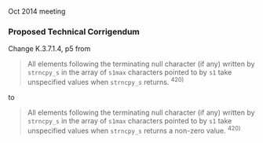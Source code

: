 Oct 2014 meeting

### Proposed Technical Corrigendum

Change K.3.7.1.4, p5 from

> All elements following the terminating null character (if any) written by
> `strncpy_s` in the array of `s1max` characters pointed to by `s1` take
> unspecified values when `strncpy_s` returns. <sup>420\)</sup>

to

> All elements following the terminating null character (if any) written by
> `strncpy_s` in the array of `s1max` characters pointed to by `s1` take
> unspecified values when `strncpy_s` returns a non-zero value. <sup>420\)</sup>
